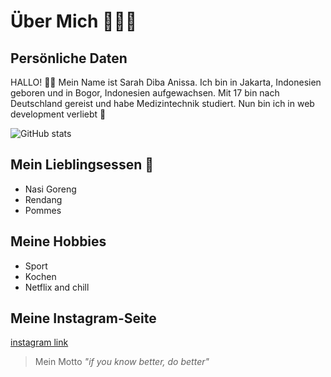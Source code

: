 # Über Mich 💁🏻‍♀️

## Persönliche Daten
HALLO! 👋🏽
Mein Name ist Sarah Diba Anissa. Ich bin in Jakarta, Indonesien geboren und in Bogor, Indonesien aufgewachsen. Mit 17 bin nach Deutschland gereist und habe Medizintechnik studiert. Nun bin ich in web development verliebt 🥰

![GitHub stats](https://github-readme-stats.vercel.app/api?username=sardiba&show_icons=true)

## Mein Lieblingsessen 🍲
* Nasi Goreng
* Rendang
* Pommes

## Meine Hobbies
- Sport
- Kochen
- Netflix and chill

## Meine Instagram-Seite
[instagram link](https://www.instagram.com/sardibaa/?hl=de)
> Mein Motto
> _"if you know better, do better"_

